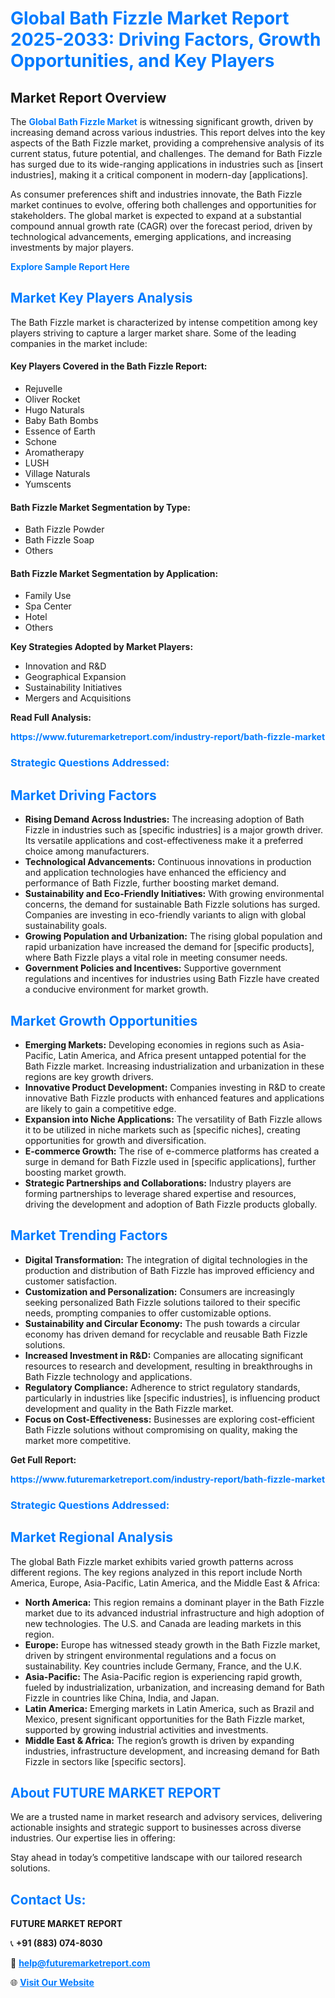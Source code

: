 <h1 style="color: #007BFF;">Global Bath Fizzle Market Report 2025-2033: Driving Factors, Growth Opportunities, and Key Players</h1>

<section id="overview">
<h2>Market Report Overview</h2>
<p>The <a href="https://www.futuremarketreport.com/industry-report/bath-fizzle-market" style="color: #007BFF; text-decoration: none;"><strong>Global Bath Fizzle Market</strong></a> is witnessing significant growth, driven by increasing demand across various industries. This report delves into the key aspects of the Bath Fizzle market, providing a comprehensive analysis of its current status, future potential, and challenges. The demand for Bath Fizzle has surged due to its wide-ranging applications in industries such as [insert industries], making it a critical component in modern-day [applications].</p>
<p>As consumer preferences shift and industries innovate, the Bath Fizzle market continues to evolve, offering both challenges and opportunities for stakeholders. The global market is expected to expand at a substantial compound annual growth rate (CAGR) over the forecast period, driven by technological advancements, emerging applications, and increasing investments by major players.</p>
</section>

<section id="overview">
<p><a href="https://www.futuremarketreport.com/request-sample/reportId=43556" style="color: #007BFF; text-decoration: none;"><strong>Explore Sample Report Here</strong></a></p>
</section>

<section id="key-players">
<h2 style="color: #007BFF;">Market Key Players Analysis</h2>
<p>The Bath Fizzle market is characterized by intense competition among key players striving to capture a larger market share. Some of the leading companies in the market include:</p>
<h4>Key Players Covered in the Bath Fizzle Report:</h4>
<ul><li>Rejuvelle</li><li>Oliver Rocket</li><li>Hugo Naturals</li><li>Baby Bath Bombs</li><li>Essence of Earth</li><li>Schone</li><li>Aromatherapy</li><li>LUSH</li><li>Village Naturals</li><li>Yumscents</li></ul>
<h4>Bath Fizzle Market Segmentation by Type:</h4>
<ul><li>Bath Fizzle Powder</li><li>Bath Fizzle Soap</li><li>Others</li></ul>

<h4>Bath Fizzle Market Segmentation by Application:</h4>
<ul><li>Family Use</li><li>Spa Center</li><li>Hotel</li><li>Others</li></ul>
<p><strong>Key Strategies Adopted by Market Players:</strong></p>
<ul>
<li>Innovation and R&D</li>
<li>Geographical Expansion</li>
<li>Sustainability Initiatives</li>
<li>Mergers and Acquisitions</li>
</ul>
</section>

<section>
<p><strong>Read Full Analysis: </strong></p><a href="https://www.futuremarketreport.com/industry-report/bath-fizzle-market" style="color: #007BFF; text-decoration: none;"><strong>https://www.futuremarketreport.com/industry-report/bath-fizzle-market</strong></a>
<h3 style="color: #007BFF;">Strategic Questions Addressed:</h3>
</section>

<section id="driving-factors">
<h2 style="color: #007BFF;">Market Driving Factors</h2>
<ul>
<li><strong>Rising Demand Across Industries:</strong> The increasing adoption of Bath Fizzle in industries such as [specific industries] is a major growth driver. Its versatile applications and cost-effectiveness make it a preferred choice among manufacturers.</li>
<li><strong>Technological Advancements:</strong> Continuous innovations in production and application technologies have enhanced the efficiency and performance of Bath Fizzle, further boosting market demand.</li>
<li><strong>Sustainability and Eco-Friendly Initiatives:</strong> With growing environmental concerns, the demand for sustainable Bath Fizzle solutions has surged. Companies are investing in eco-friendly variants to align with global sustainability goals.</li>
<li><strong>Growing Population and Urbanization:</strong> The rising global population and rapid urbanization have increased the demand for [specific products], where Bath Fizzle plays a vital role in meeting consumer needs.</li>
<li><strong>Government Policies and Incentives:</strong> Supportive government regulations and incentives for industries using Bath Fizzle have created a conducive environment for market growth.</li>
</ul>
</section>

<section id="growth-opportunities">
<h2 style="color: #007BFF;">Market Growth Opportunities</h2>
<ul>
<li><strong>Emerging Markets:</strong> Developing economies in regions such as Asia-Pacific, Latin America, and Africa present untapped potential for the Bath Fizzle market. Increasing industrialization and urbanization in these regions are key growth drivers.</li>
<li><strong>Innovative Product Development:</strong> Companies investing in R&D to create innovative Bath Fizzle products with enhanced features and applications are likely to gain a competitive edge.</li>
<li><strong>Expansion into Niche Applications:</strong> The versatility of Bath Fizzle allows it to be utilized in niche markets such as [specific niches], creating opportunities for growth and diversification.</li>
<li><strong>E-commerce Growth:</strong> The rise of e-commerce platforms has created a surge in demand for Bath Fizzle used in [specific applications], further boosting market growth.</li>
<li><strong>Strategic Partnerships and Collaborations:</strong> Industry players are forming partnerships to leverage shared expertise and resources, driving the development and adoption of Bath Fizzle products globally.</li>
</ul>
</section>

<section id="trending-factors">
<h2 style="color: #007BFF;">Market Trending Factors</h2>
<ul>
<li><strong>Digital Transformation:</strong> The integration of digital technologies in the production and distribution of Bath Fizzle has improved efficiency and customer satisfaction.</li>
<li><strong>Customization and Personalization:</strong> Consumers are increasingly seeking personalized Bath Fizzle solutions tailored to their specific needs, prompting companies to offer customizable options.</li>
<li><strong>Sustainability and Circular Economy:</strong> The push towards a circular economy has driven demand for recyclable and reusable Bath Fizzle solutions.</li>
<li><strong>Increased Investment in R&D:</strong> Companies are allocating significant resources to research and development, resulting in breakthroughs in Bath Fizzle technology and applications.</li>
<li><strong>Regulatory Compliance:</strong> Adherence to strict regulatory standards, particularly in industries like [specific industries], is influencing product development and quality in the Bath Fizzle market.</li>
<li><strong>Focus on Cost-Effectiveness:</strong> Businesses are exploring cost-efficient Bath Fizzle solutions without compromising on quality, making the market more competitive.</li>
</ul>
</section>

<section>
<p><strong>Get Full Report: </strong></p><a href="https://www.futuremarketreport.com/industry-report/bath-fizzle-market" style="color: #007BFF; text-decoration: none;"><strong>https://www.futuremarketreport.com/industry-report/bath-fizzle-market</strong></a>
<h3 style="color: #007BFF;">Strategic Questions Addressed:</h3>
</section>


<section id="regional-analysis">
<h2 style="color: #007BFF;">Market Regional Analysis</h2>
<p>The global Bath Fizzle market exhibits varied growth patterns across different regions. The key regions analyzed in this report include North America, Europe, Asia-Pacific, Latin America, and the Middle East & Africa:</p>
<ul>
<li><strong>North America:</strong> This region remains a dominant player in the Bath Fizzle market due to its advanced industrial infrastructure and high adoption of new technologies. The U.S. and Canada are leading markets in this region.</li>
<li><strong>Europe:</strong> Europe has witnessed steady growth in the Bath Fizzle market, driven by stringent environmental regulations and a focus on sustainability. Key countries include Germany, France, and the U.K.</li>
<li><strong>Asia-Pacific:</strong> The Asia-Pacific region is experiencing rapid growth, fueled by industrialization, urbanization, and increasing demand for Bath Fizzle in countries like China, India, and Japan.</li>
<li><strong>Latin America:</strong> Emerging markets in Latin America, such as Brazil and Mexico, present significant opportunities for the Bath Fizzle market, supported by growing industrial activities and investments.</li>
<li><strong>Middle East & Africa:</strong> The region’s growth is driven by expanding industries, infrastructure development, and increasing demand for Bath Fizzle in sectors like [specific sectors].</li>
</ul>
</section>

<footer>
<h2 style="color: #007BFF;">About FUTURE MARKET REPORT</h2>
<p>We are a trusted name in market research and advisory services, delivering actionable insights and strategic support to businesses across diverse industries. Our expertise lies in offering:</p>

<p>Stay ahead in today’s competitive landscape with our tailored research solutions.</p>

<h2 style="color: #007BFF;">Contact Us:</h2>
<p><strong>FUTURE MARKET REPORT</strong></p>
<p>📞 <strong>+91 (883) 074-8030</strong></p>
<p>📧 <strong><a href="mailto:help@futuremarketreport.com" style="color: #007BFF;">help@futuremarketreport.com</a></strong></p>
<p>🌐 <strong><a href="https://www.futuremarketreport.com/" style="color: #007BFF;">Visit Our Website</a></strong></p>
</footer>